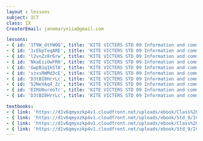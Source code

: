 ```yaml
--- 
layout : lessons 
subject: ICT
class: IX
CreaterEmail: janemaryxiia@gmail.com

lessons: 
- { id: '1T9W_dtYWOQ', title: 'KITE VICTERS STD 09 Information and communication Technology Class 01 (First Bell-ഫസ്റ്റ് ബെല്‍)' }
- { id: '1cEbpTeqARE', title: 'KITE VICTERS STD 09 Information and communication Technology Class 02 (First Bell-ഫസ്റ്റ് ബെല്‍)' }
- { id: 'l2vnZz8r6rw', title: 'KITE VICTERS STD 09 Information and communication technology Class 03 (First Bell-ഫസ്റ്റ് ബെല്‍)' }
- { id: 'NkaEiiOwFR0', title: 'KITE VICTERS STD 09 Information and communication Technology Class 04 (First Bell-ഫസ്റ്റ് ബെല്‍)' }
- { id: 'GwpB1q1kSTA', title: 'KITE VICTERS STD 09 Information and communication Technology Class 05 (First Bell-ഫസ്റ്റ് ബെല്‍)' }
- { id: 'szxsRWMd3cE', title: 'KITE VICTERS STD 09 Information and communication Technology Class 06 (First Bell-ഫസ്റ്റ് ബെല്‍)' }
- { id: 'D3tBI8HrrLc', title: 'KITE VICTERS STD 09 Information and communication Technology Class 07 (First Bell-ഫസ്റ്റ് ബെല്‍)' }
- { id: '52NeVAq4_Zc', title: 'KITE VICTERS STD 09 Information and communication Technology Class 08 (First Bell-ഫസ്റ്റ് ബെല്‍)' }
- { id: 'EIRU0ureoTc', title: 'KITE VICTERS STD 09 Information and communication Technology Class 09 (First Bell-ഫസ്റ്റ് ബെല്‍)' }
- { id: 'D3tBI8HrrLc', title: 'KITE VICTERS STD 09 Information and communication Technology Class 10 (First Bell-ഫസ്റ്റ് ബെല്‍)' }

textbooks:
- { link: 'https://d1v6qmyxzkp4v1.cloudfront.net/uploads/ebook/Class%209/ICT_Eng_IX_1/ICT_Eng_IX_1.pdf', title: 'ICT Part -1' , medium: 'English' }
- { link: 'https://d1v6qmyxzkp4v1.cloudfront.net/uploads/ebook/Std_9/ICT%20(E)%20IX%20part%202/ICT%20(E)%20IX%20part%202.pdf', title: 'ICT Part -2' , medium: 'English' }
- { link: 'https://d1v6qmyxzkp4v1.cloudfront.net/uploads/ebook/Class%209/ICT_M_Std_IX_Vol_I/ICT_M_Std_IX_Vol_I.pdf', title: 'ICT Part -1' , medium: 'Malayalam' }
- { link: 'https://d1v6qmyxzkp4v1.cloudfront.net/uploads/ebook/Std_9/ICT%20(M)%20IX%20part%202/ICT%20(M)%20IX%20part%202.pdf', title: 'ICT Part -2' , medium: 'Malayalam' }
---
```

